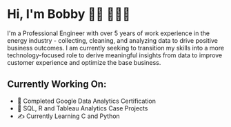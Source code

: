 # Hi, I'm Bobby 👋🏾 👨🏾‍💻
I'm a Professional Engineer with over 5 years of work experience in the energy industry -  collecting, cleaning, and analyzing data to drive positive business outcomes. I am currently seeking to transition my skills into a more technology-focused role to derive meaningful insights from data to improve customer experience and optimize the base business.

## Currently Working On:

- 🦾 Completed Google Data Analytics Certification
- 🌱 SQL, R and Tableau Analytics Case Projects
- ✍️ Currently Learning C and Python
